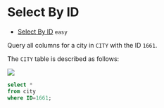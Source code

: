 # Select By ID

- [Select By ID](https://www.hackerrank.com/challenges/select-by-id/problem) `easy`

Query all columns for a city in `CITY` with the ID `1661`.

The `CITY` table is described as follows:

![](https://s3.amazonaws.com/hr-challenge-images/8137/1449729804-f21d187d0f-CITY.jpg)

```sql
select * 
from city 
where ID=1661;
```